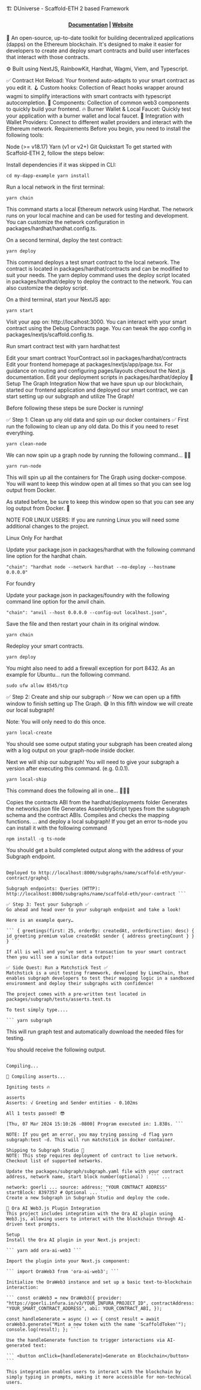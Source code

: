 🏗 DUniverse - Scaffold-ETH 2 based Framework
<h4 align="center"> <a href="https://docs.scaffoldeth.io">Documentation</a> | <a href="https://scaffoldeth.io">Website</a> </h4>
🧪 An open-source, up-to-date toolkit for building decentralized applications (dapps) on the Ethereum blockchain. It's designed to make it easier for developers to create and deploy smart contracts and build user interfaces that interact with those contracts.

⚙️ Built using NextJS, RainbowKit, Hardhat, Wagmi, Viem, and Typescript.

✅ Contract Hot Reload: Your frontend auto-adapts to your smart contract as you edit it.
🪝 Custom hooks: Collection of React hooks wrapper around wagmi to simplify interactions with smart contracts with typescript autocompletion.
🧱 Components: Collection of common web3 components to quickly build your frontend.
🔥 Burner Wallet & Local Faucet: Quickly test your application with a burner wallet and local faucet.
🔐 Integration with Wallet Providers: Connect to different wallet providers and interact with the Ethereum network.
Requirements
Before you begin, you need to install the following tools:

Node (>= v18.17)
Yarn (v1 or v2+)
Git
Quickstart
To get started with Scaffold-ETH 2, follow the steps below:

Install dependencies if it was skipped in CLI:

``` cd my-dapp-example yarn install ```

Run a local network in the first terminal:

``` yarn chain ```

This command starts a local Ethereum network using Hardhat. The network runs on your local machine and can be used for testing and development. You can customize the network configuration in packages/hardhat/hardhat.config.ts.

On a second terminal, deploy the test contract:

``` yarn deploy ```

This command deploys a test smart contract to the local network. The contract is located in packages/hardhat/contracts and can be modified to suit your needs. The yarn deploy command uses the deploy script located in packages/hardhat/deploy to deploy the contract to the network. You can also customize the deploy script.

On a third terminal, start your NextJS app:

``` yarn start ```

Visit your app on: http://localhost:3000. You can interact with your smart contract using the Debug Contracts page. You can tweak the app config in packages/nextjs/scaffold.config.ts.

Run smart contract test with yarn hardhat:test

Edit your smart contract YourContract.sol in packages/hardhat/contracts
Edit your frontend homepage at packages/nextjs/app/page.tsx. For guidance on routing and configuring pages/layouts checkout the Next.js documentation.
Edit your deployment scripts in packages/hardhat/deploy
🚀 Setup The Graph Integration
Now that we have spun up our blockchain, started our frontend application and deployed our smart contract, we can start setting up our subgraph and utilize The Graph!

Before following these steps be sure Docker is running!

✅ Step 1: Clean up any old data and spin up our docker containers ✅
First run the following to clean up any old data. Do this if you need to reset everything.

``` yarn clean-node ```

We can now spin up a graph node by running the following command… 🧑‍🚀

``` yarn run-node ```

This will spin up all the containers for The Graph using docker-compose. You will want to keep this window open at all times so that you can see log output from Docker.

As stated before, be sure to keep this window open so that you can see any log output from Docker. 🔎

NOTE FOR LINUX USERS: If you are running Linux you will need some additional changes to the project.

Linux Only
For hardhat

Update your package.json in packages/hardhat with the following command line option for the hardhat chain.

``` "chain": "hardhat node --network hardhat --no-deploy --hostname 0.0.0.0" ```

For foundry

Update your package.json in packages/foundry with the following command line option for the anvil chain.

``` "chain": "anvil --host 0.0.0.0 --config-out localhost.json", ```

Save the file and then restart your chain in its original window.

``` yarn chain ```

Redeploy your smart contracts.

``` yarn deploy ```

You might also need to add a firewall exception for port 8432. As an example for Ubuntu... run the following command.

``` sudo ufw allow 8545/tcp ```

✅ Step 2: Create and ship our subgraph ✅
Now we can open up a fifth window to finish setting up The Graph. 😅 In this fifth window we will create our local subgraph!

Note: You will only need to do this once.

``` yarn local-create ```

You should see some output stating your subgraph has been created along with a log output on your graph-node inside docker.

Next we will ship our subgraph! You will need to give your subgraph a version after executing this command. (e.g. 0.0.1).

``` yarn local-ship ```

This command does the following all in one… 🚀🚀🚀

Copies the contracts ABI from the hardhat/deployments folder
Generates the networks.json file
Generates AssemblyScript types from the subgraph schema and the contract ABIs.
Compiles and checks the mapping functions.
… and deploy a local subgraph!
If you get an error ts-node you can install it with the following command

``` npm install -g ts-node ```

You should get a build completed output along with the address of your Subgraph endpoint.

``` Build completed: QmYdGWsVSUYTd1dJnqn84kJkDggc2GD9RZWK5xLVEMB9iP

Deployed to http://localhost:8000/subgraphs/name/scaffold-eth/your-contract/graphql

Subgraph endpoints: Queries (HTTP): http://localhost:8000/subgraphs/name/scaffold-eth/your-contract ```

✅ Step 3: Test your Subgraph ✅
Go ahead and head over to your subgraph endpoint and take a look!

Here is an example query…

``` { greetings(first: 25, orderBy: createdAt, orderDirection: desc) { id greeting premium value createdAt sender { address greetingCount } } } ```

If all is well and you’ve sent a transaction to your smart contract then you will see a similar data output!

✅ Side Quest: Run a Matchstick Test ✅
Matchstick is a unit testing framework, developed by LimeChain, that enables subgraph developers to test their mapping logic in a sandboxed environment and deploy their subgraphs with confidence!

The project comes with a pre-written test located in packages/subgraph/tests/asserts.test.ts

To test simply type....

``` yarn subgraph
```

This will run graph test and automatically download the needed files for testing.

You should receive the following output.

``` Fetching latest version tag... Downloading release from https://github.com/LimeChain/matchstick/releases/download/0.6.0/binary-macos-11-m1 binary-macos-11-m1 has been installed!

Compiling...

💬 Compiling asserts...

Igniting tests 🔥

asserts
Asserts: √ Greeting and Sender entities - 0.102ms

All 1 tests passed! 😎

[Thu, 07 Mar 2024 15:10:26 -0800] Program executed in: 1.838s. ```

NOTE: If you get an error, you may trying passing -d flag yarn subgraph:test -d. This will run matchstick in docker container.

Shipping to Subgraph Studio 🚀
NOTE: This step requires deployment of contract to live network. Checkout list of supported networks.

Update the packages/subgraph/subgraph.yaml file with your contract address, network name, start block number(optional) : ``` ...

network: goerli ... source: address: "YOUR CONTRACT ADDRESS" startBlock: 8397357 # Optional ... ```
Create a new Subgraph in Subgraph Studio and deploy the code.

🔌 Ora AI Web3.js Plugin Integration
This project includes integration with the Ora AI plugin using Web3.js, allowing users to interact with the blockchain through AI-driven text prompts.

Setup
Install the Ora AI plugin in your Next.js project:

``` yarn add ora-ai-web3 ```

Import the plugin into your Next.js component:

``` import OraWeb3 from 'ora-ai-web3'; ```

Initialize the OraWeb3 instance and set up a basic text-to-blockchain interaction:

``` const oraWeb3 = new OraWeb3({ provider: "https://goerli.infura.io/v3/YOUR_INFURA_PROJECT_ID", contractAddress: "YOUR_SMART_CONTRACT_ADDRESS", abi: YOUR_CONTRACT_ABI, });

const handleGenerate = async () => { const result = await oraWeb3.generate("Mint a new token with the name 'ScaffoldToken'"); console.log(result); }; ```

Use the handleGenerate function to trigger interactions via AI-generated text:

``` <button onClick={handleGenerate}>Generate on Blockchain</button> ```

This integration enables users to interact with the blockchain by simply typing in prompts, making it more accessible for non-technical users.

